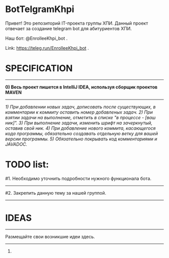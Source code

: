 # BotTelgramKhpi

Привет! Это репозиторий IT-проекта группы ХПИ.
Данный проект отвечает за создание telegram bot для абитуриентов ХПИ.

Наш бот: @EnrolleeKhpi_bot .

Link: https://teleg.run/EnrolleeKhpi_bot .

# SPECIFICATION

***
**0) Весь проект пишется в IntelliJ IDEA, используя сборщик проектов MAVEN**
***
_1) При добавлении новых задач, дописовать после существующих, в комментарии к коммиту оставить номер добавленых задач._
_2) При взятии задачи на выполнение, отметить в списке "в процессе - [ваш ник]"._
_3) При выполнение задачи, изменить шрифт на зачеркнутый, оставив свой ник._
_4) При добавление нового коммита, касающегося кода программы, обязательно создавать отдельную ветку для вашей версии программы._
_5) Обязательно покрывать код комментариями и JAVADOC._


# TODO list:

#1. Необходимо уточнить подробности нужного функционала бота. 
***
#2. Закрепить данную тему за нашей группой.
***


# IDEAS
***
Размещайте свои возникшие идеи здесь.
***

1.
